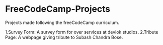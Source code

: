 # FreeCodeCamp-Projects

Projects made following the freeCodeCamp curriculum.

1.Survey Form: A survey form for over services at devlok studios.
2.Tribute Page: A webpage giving tribute to Subash Chandra Bose.
